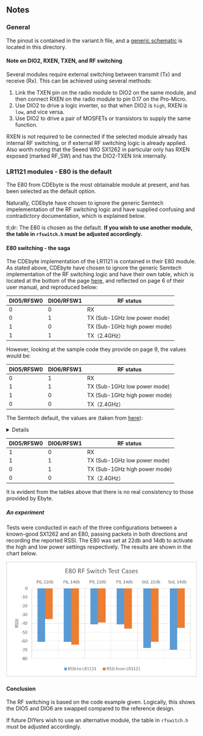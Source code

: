 ## Notes

### General
The pinout is contained in the variant.h file, and a [generic schematic](./Schematic_Pro-Micro_Pinouts%202024-12-14.pdf) is located in this directory. 

#### Note on DIO2, RXEN, TXEN, and RF switching
Several modules require external switching between transmit (Tx) and receive (Rx). This can be achieved using several methods:
1) Link the TXEN pin on the radio module to DIO2 on the same module, and then connect RXEN on the radio module to pin 0.17 on the Pro-Micro.
2) Use DIO2 to drive a logic inverter, so that when DIO2 is `high`, RXEN is `low`, and vice versa.
3) Use DIO2 to drive a pair of MOSFETs or transistors to supply the same function.

RXEN is not required to be connected if the selected module already has internal RF switching, or if external RF switching logic is already applied.
Also worth noting that the Seeed WIO SX1262 in particular only has RXEN exposed (marked RF_SW) and has the DIO2-TXEN link internally.

### LR1121 modules - E80 is the default
The E80 from CDEbyte is the most obtainable module at present, and has been selected as the default option.

Naturally, CDEbyte have chosen to ignore the generic Semtech impelementation of the RF switching logic and have supplied confusing and contradictory documentation, which is explained below.

tl;dr: The E80 is chosen as the default. **If you wish to use another module, the table in `rfswitch.h` must be adjusted accordingly.**

#### E80 switching - the saga
The CDEbyte implementation of the LR1121 is contained in their E80 module. As stated above, CDEbyte have chosen to ignore the generic Semtech implementation of the RF switching logic and have their own table, which is located at the bottom of the page [here](https://www.cdebyte.com/products/E80-900M2213S/2#Pin), and reflected on page 6 of their user manual, and reproduced below:

| DIO5/RFSW0 | DIO6/RFSW1 | RF status                     |
| ---------- | ---------- | ----------------------------- |
| 0          | 0          | RX                            |
| 0          | 1          | TX (Sub-1GHz low power mode)  |
| 1          | 0          | TX (Sub-1GHz high power mode) |
| 1          | 1          | TX（2.4GHz）                    |

However, looking at the sample code they provide on page 9, the values would be:

| DIO5/RFSW0 | DIO6/RFSW1 | RF status                     |
| ---------- | ---------- | ----------------------------- |
| 0          | 1          | RX                            |
| 1          | 1          | TX (Sub-1GHz low power mode)  |
| 1          | 0          | TX (Sub-1GHz high power mode) |
| 0          | 0          | TX（2.4GHz）                    |

The Semtech default, the values are (taken from [here](https://github.com/Lora-net/SWSD006/blob/v2.6.1/lib/app_subGHz_config_lr11xx.c#L145-L154)):

<details>

```
	.rfswitch = {
		.enable = LR11XX_SYSTEM_RFSW0_HIGH | LR11XX_SYSTEM_RFSW1_HIGH | LR11XX_SYSTEM_RFSW2_HIGH,
		.standby = 0,
		.rx = LR11XX_SYSTEM_RFSW0_HIGH,
		.tx = LR11XX_SYSTEM_RFSW0_HIGH | LR11XX_SYSTEM_RFSW1_HIGH,
		.tx_hp = LR11XX_SYSTEM_RFSW1_HIGH,
		.tx_hf = 0,
		.gnss = LR11XX_SYSTEM_RFSW2_HIGH,
		.wifi = 0,
	},
```
</details>


| DIO5/RFSW0 | DIO6/RFSW1 | RF status                     |
| ---------- | ---------- | ----------------------------- |
| 1          | 0          | RX                            |
| 1          | 1          | TX (Sub-1GHz low power mode)  |
| 0          | 1          | TX (Sub-1GHz high power mode) |
| 0          | 0          | TX（2.4GHz）                    |

It is evident from the tables above that there is no real consistency to those provided by Ebyte. 

##### An experiment
Tests were conducted in each of the three configurations between a known-good SX1262 and an E80, passing packets in both directions and recording the reported RSSI. The E80 was set at 22db and 14db to activate the high and low power settings respectively. The results are shown in the chart below.

![Chart showing RSSI readings in each configuration and setting](./E80_RSSI_per_case.png)

#### Conclusion
The RF switching is based on the code example given. Logically, this shows the DIO5 and DIO6 are swapped compared to the reference design.

If future DIYers wish to use an alternative module, the table in `rfswitch.h` must be adjusted accordingly.
